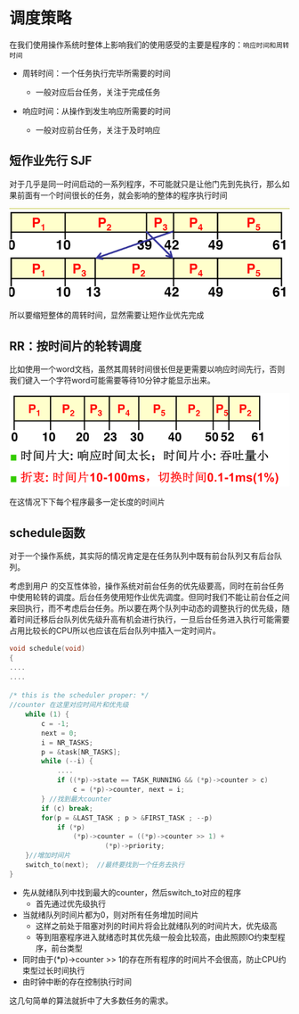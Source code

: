 # 调度策略

在我们使用操作系统时整体上影响我们的使用感受的主要是程序的：`响应时间和周转时间`

+   周转时间：一个任务执行完毕所需要的时间
    +   一般对应后台任务，关注于完成任务

+   响应时间：从操作到发生响应所需要的时间
    +   一般对应前台任务，关注于及时响应



## 短作业先行 SJF

对于几乎是同一时间启动的一系列程序，不可能就只是让他门先到先执行，那么如果前面有一个时间很长的任务，就会影响的整体的程序执行时间

![image-20210311082738891](Note4.assets/image-20210311082738891.png)

 所以要缩短整体的周转时间，显然需要让短作业优先完成



## RR：按时间片的轮转调度

比如使用一个word文档，虽然其周转时间很长但是更需要以响应时间先行，否则我们键入一个字符word可能需要等待10分钟才能显示出来。

![image-20210311083503422](Note4.assets/image-20210311083503422.png)

在这情况下下每个程序最多一定长度的时间片



## schedule函数

对于一个操作系统，其实际的情况肯定是在任务队列中既有前台队列又有后台队列。

考虑到用户 的交互性体验，操作系统对前台任务的优先级要高，同时在前台任务中使用轮转的调度。后台任务使用短作业优先调度。但同时我们不能让前台任之间来回执行，而不考虑后台任务。所以要在两个队列中动态的调整执行的优先级，随着时间迁移后台队列优先级升高有机会进行执行，一旦后台任务进入执行可能需要占用比较长的CPU所以也应该在后台队列中插入一定时间片。

```c
void schedule(void)
{
....
....    

/* this is the scheduler proper: */
//counter 在这里对应时间片和优先级
	while (1) {
		c = -1;
		next = 0;
		i = NR_TASKS;
		p = &task[NR_TASKS];
		while (--i) {
			....
			if ((*p)->state == TASK_RUNNING && (*p)->counter > c)
				c = (*p)->counter, next = i;
		} //找到最大counter
		if (c) break;
		for(p = &LAST_TASK ; p > &FIRST_TASK ; --p)
			if (*p)
				(*p)->counter = ((*p)->counter >> 1) +
						(*p)->priority;
	}//增加时间片
	switch_to(next);  //最终要找到一个任务去执行
}
```

+   先从就绪队列中找到最大的counter，然后switch_to对应的程序
    +   首先通过优先级执行
+   当就绪队列时间片都为0，则对所有任务增加时间片
    +   这样之前处于阻塞对列的时间片将会比就绪队列的时间片大，优先级高
    +   等到阻塞程序进入就绪态时其优先级一般会比较高，由此照顾IO约束型程序，前台类型
+   同时由于(*p)->counter >> 1的存在所有程序的时间片不会很高，防止CPU约束型过长时间执行
+   由时钟中断的存在控制执行时间



这几句简单的算法就折中了大多数任务的需求。